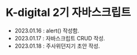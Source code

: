 # K-digital 2기 자바스크립트
+ 2023.01.16 : alert() 작성함.
+ 2023.01.17 : 자바스크립트 CRUD 작성.
+ 2023.01.18 : 주사위던지기 초안 작성.
